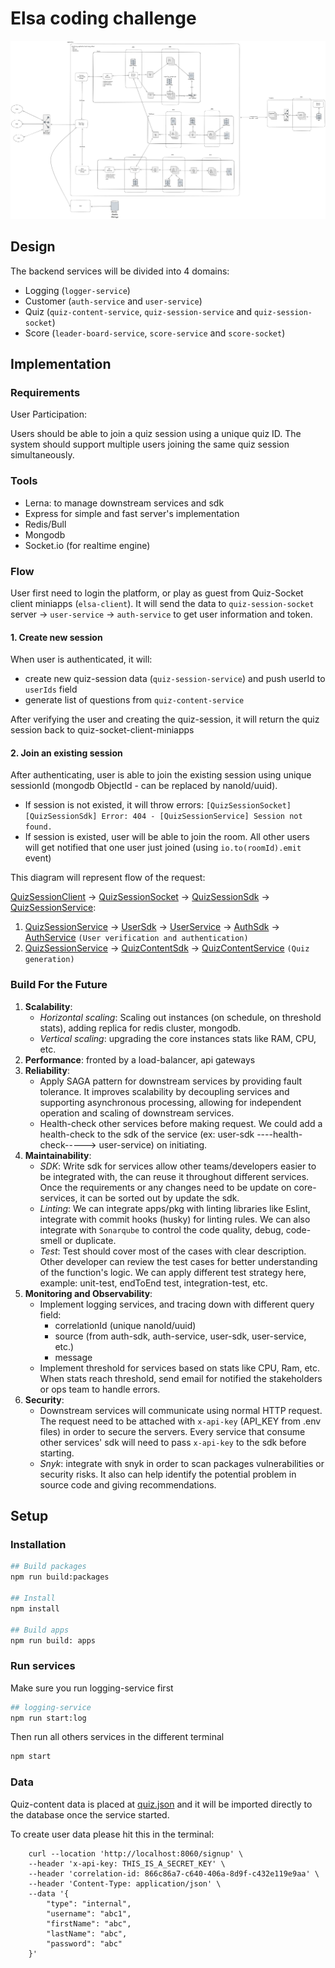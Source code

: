 # Elsa coding challenge

![SystemDesign](./system-design.png)

## Design

The backend services will be divided into 4 domains:

- Logging (`logger-service`)
- Customer (`auth-service` and `user-service`)
- Quiz (`quiz-content-service`, `quiz-session-service` and `quiz-session-socket`)
- Score (`leader-board-service`, `score-service` and `score-socket`)

## Implementation

### Requirements

User Participation:

Users should be able to join a quiz session using a unique quiz ID.
The system should support multiple users joining the same quiz session simultaneously.

### Tools

- Lerna: to manage downstream services and sdk
- Express for simple and fast server's implementation
- Redis/Bull
- Mongodb
- Socket.io (for realtime engine)

### Flow

User first need to login the platform, or play as guest from Quiz-Socket client miniapps (`elsa-client`). It will send the data to `quiz-session-socket` server -> `user-service` -> `auth-service` to get user information and token.

#### 1. Create new session

When user is authenticated, it will:

- create new quiz-session data (`quiz-session-service`) and push userId to `userIds` field
- generate list of questions from `quiz-content-service`

After verifying the user and creating the quiz-session, it will return the quiz session back to quiz-socket-client-miniapps

#### 2. Join an existing session

After authenticating, user is able to join the existing session using unique sessionId (mongodb ObjectId - can be replaced by nanoId/uuid).

- If session is not existed, it will throw errors: `[QuizSessionSocket] [QuizSessionSdk] Error: 404 - [QuizSessionService] Session not found.`
- If session is existed, user will be able to join the room. All other users will get notified that one user just joined (using `io.to(roomId).emit` event)

This diagram will represent flow of the request:

[QuizSessionClient](https://github.com/quannh-netalik/elsa-client) -> [QuizSessionSocket](./apps/quiz-session-socket/) -> [QuizSessionSdk](./packages/quiz-session-sdk) -> [QuizSessionService](./apps/quiz-session-service/):

1. [QuizSessionService](./apps/quiz-session-service/) -> [UserSdk](./packages/user-sdk/) -> [UserService](./apps/user-service/) -> [AuthSdk](./packages/auth-sdk/) -> [AuthService](./apps/auth-service/) `(User verification and authentication)`
2. [QuizSessionService](./apps/quiz-session-service/) -> [QuizContentSdk](./packages/quiz-content-sdk/) -> [QuizContentService](./apps/quiz-content-service/) `(Quiz generation)`

### Build For the Future

1. **Scalability**:
   - _Horizontal scaling_: Scaling out instances (on schedule, on threshold stats), adding replica for redis cluster, mongodb.
   - _Vertical scaling_: upgrading the core instances stats like RAM, CPU, etc.
2. **Performance**: fronted by a load-balancer, api gateways
3. **Reliability**:
   - Apply SAGA pattern for downstream services by providing fault tolerance. It improves scalability by decoupling services and supporting asynchronous processing, allowing for independent operation and scaling of downstream services.
   - Health-check other services before making request. We could add a health-check to the sdk of the service (ex: user-sdk ----health-check-----> user-service) on initiating.
4. **Maintainability**:
   - _SDK_: Write sdk for services allow other teams/developers easier to be integrated with, the can reuse it throughout different services. Once the requirements or any changes need to be update on core-services, it can be sorted out by update the sdk.
   - _Linting_: We can integrate apps/pkg with linting libraries like Eslint, integrate with commit hooks (husky) for linting rules. We can also integrate with `Sonarqube` to control the code quality, debug, code-smell or duplicate.
   - _Test_: Test should cover most of the cases with clear description. Other developer can review the test cases for better understanding of the function's logic. We can apply different test strategy here, example: unit-test, endToEnd test, integration-test, etc.
5. **Monitoring and Observability**:
   - Implement logging services, and tracing down with different query field:
     - correlationId (unique nanoId/uuid)
     - source (from auth-sdk, auth-service, user-sdk, user-service, etc.)
     - message
   - Implement threshold for services based on stats like CPU, Ram, etc. When stats reach threshold, send email for notified the stakeholders or ops team to handle errors.
6. **Security**:
   - Downstream services will communicate using normal HTTP request. The request need to be attached with `x-api-key` (API_KEY from .env files) in order to secure the servers. Every service that consume other services' sdk will need to pass `x-api-key` to the sdk before starting.
   - _Snyk_: integrate with snyk in order to scan packages vulnerabilities or security risks. It also can help identify the potential problem in source code and giving recommendations.

## Setup

### Installation

```bash
## Build packages
npm run build:packages

## Install
npm install

## Build apps
npm run build: apps
```

### Run services

Make sure you run logging-service first

```bash
## logging-service
npm run start:log
```

Then run all others services in the different terminal

```bash
npm start
```

### Data

Quiz-content data is placed at [quiz.json](./apps/quiz-content-service/data/quiz.json) and it will be imported directly to the database once the service started.

To create user data please hit this in the terminal:

```terminal
    curl --location 'http://localhost:8060/signup' \
    --header 'x-api-key: THIS_IS_A_SECRET_KEY' \
    --header 'correlation-id: 866c86a7-c640-406a-8d9f-c432e119e9aa' \
    --header 'Content-Type: application/json' \
    --data '{
        "type": "internal",
        "username": "abc1",
        "firstName": "abc",
        "lastName": "abc",
        "password": "abc"
    }'
```
